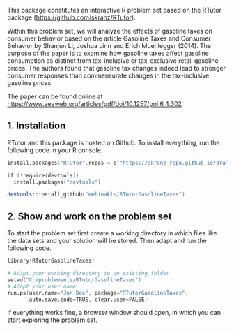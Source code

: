 This package constitutes an interactive R problem set based on the RTutor package (https://github.com/skranz/RTutor). 

Within this problem set, we will analyze the effects of gasoline taxes on consumer behavior based on the article Gasoline Taxes 
and Consumer Behavior by Shanjun Li, Joshua Linn and Erich Muehlegger (2014). 
The purpose of the paper is to examine how gasoline taxes affect gasoline consumption as distinct from tax-inclusive or tax-exclusive retail gasoline prices.
The authors found that gasoline tax changes indeed lead to stronger consumer responses than commensurate changes in the tax-inclusive gasoline prices. 

The paper can be found online at https://www.aeaweb.org/articles/pdf/doi/10.1257/pol.6.4.302

## 1. Installation

RTutor and this package is hosted on Github. To install everything, run the following code in your R console.
```s
install.packages("RTutor",repos = c("https://skranz-repo.github.io/drat/",getOption("repos")))

if (!require(devtools))
  install.packages("devtools")

devtools::install_github("melinakle/RTutorGasolineTaxes")
```

## 2. Show and work on the problem set
To start the problem set first create a working directory in which files like the data sets and your solution will be stored. Then adapt and run the following code.
```s
library(RTutorGasolineTaxes)

# Adapt your working directory to an existing folder
setwd("C:/problemsets/RTutorGasolineTaxes")
# Adapt your user name
run.ps(user.name="Jon Doe", package="RTutorGasolineTaxes",
       auto.save.code=TRUE, clear.user=FALSE)
```
If everything works fine, a browser window should open, in which you can start exploring the problem set.
